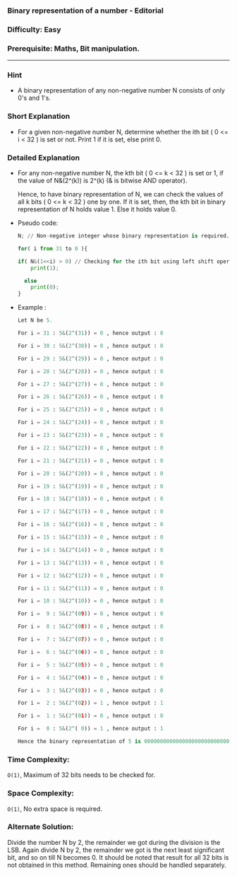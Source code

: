 ### Binary representation of a number - Editorial

### Difficulty: Easy

### Prerequisite: Maths, Bit manipulation.
---
### Hint

- A binary representation of any non-negative number N consists of only 0's and 1's.

### Short Explanation

- For a given non-negative number N, determine whether the ith bit ( 0 <= i < 32 ) is set or not. Print 1 if it is set, else print 0.

### Detailed Explanation

- For any non-negative number N, the kth bit ( 0 <= k < 32 ) is set or 1, if the value of N&(2^(k)) is 2^(k) (& is bitwise AND operator).

    Hence, to have binary representation of N, we can check the values of all k bits ( 0 <= k < 32 ) one by one. If it is set, then, the kth bit in binary representation of N holds value 1. Else it holds value 0.

- Pseudo code:

    ```python
    N; // Non-negative integer whose binary representation is required.

    for( i from 31 to 0 ){

    if( N&(1<<i) > 0) // Checking for the ith bit using left shift operation
        print(1);

      else
        print(0);
    }
    ```

- Example :
    ```python
    Let N be 5.

    For i = 31 : 5&(2^(31)) = 0 , hence output : 0

    For i = 30 : 5&(2^(30)) = 0 , hence output : 0

    For i = 29 : 5&(2^(29)) = 0 , hence output : 0

    For i = 28 : 5&(2^(28)) = 0 , hence output : 0

    For i = 27 : 5&(2^(27)) = 0 , hence output : 0

    For i = 26 : 5&(2^(26)) = 0 , hence output : 0

    For i = 25 : 5&(2^(25)) = 0 , hence output : 0

    For i = 24 : 5&(2^(24)) = 0 , hence output : 0

    For i = 23 : 5&(2^(23)) = 0 , hence output : 0

    For i = 22 : 5&(2^(22)) = 0 , hence output : 0

    For i = 21 : 5&(2^(21)) = 0 , hence output : 0

    For i = 20 : 5&(2^(20)) = 0 , hence output : 0

    For i = 19 : 5&(2^(19)) = 0 , hence output : 0

    For i = 18 : 5&(2^(18)) = 0 , hence output : 0

    For i = 17 : 5&(2^(17)) = 0 , hence output : 0

    For i = 16 : 5&(2^(16)) = 0 , hence output : 0

    For i = 15 : 5&(2^(15)) = 0 , hence output : 0

    For i = 14 : 5&(2^(14)) = 0 , hence output : 0

    For i = 13 : 5&(2^(13)) = 0 , hence output : 0

    For i = 12 : 5&(2^(12)) = 0 , hence output : 0

    For i = 11 : 5&(2^(11)) = 0 , hence output : 0

    For i = 10 : 5&(2^(10)) = 0 , hence output : 0

    For i =  9 : 5&(2^(09)) = 0 , hence output : 0

    For i =  8 : 5&(2^(08)) = 0 , hence output : 0

    For i =  7 : 5&(2^(07)) = 0 , hence output : 0

    For i =  6 : 5&(2^(06)) = 0 , hence output : 0

    For i =  5 : 5&(2^(05)) = 0 , hence output : 0

    For i =  4 : 5&(2^(04)) = 0 , hence output : 0

    For i =  3 : 5&(2^(03)) = 0 , hence output : 0

    For i =  2 : 5&(2^(02)) = 1 , hence output : 1

    For i =  1 : 5&(2^(01)) = 0 , hence output : 0

    For i =  0 : 5&(2^( 0)) = 1 , hence output : 1

    Hence the binary representation of 5 is 00000000000000000000000000000101.
    ```
### Time Complexity:

`O(1)`, Maximum of 32 bits needs to be checked for.

### Space Complexity:

`O(1)`, No extra space is required.

### Alternate Solution:

Divide the number N by 2, the remainder we got during the division is the LSB. Again divide N by 2, the remainder we got is the next least significant bit, and so on till N becomes 0.
It should be noted that result for all 32 bits is not obtained in this method. Remaining ones should be handled separately.
